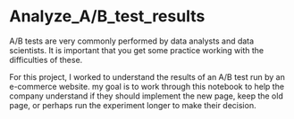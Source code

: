 # Analyze_A/B_test_results

A/B tests are very commonly performed by data analysts and data scientists. It is important that you get some practice working with the difficulties of these.

For this project, I worked to understand the results of an A/B test run by an e-commerce website. my goal is to work through this notebook to help the company understand if they should implement the new page, keep the old page, or perhaps run the experiment longer to make their decision.

